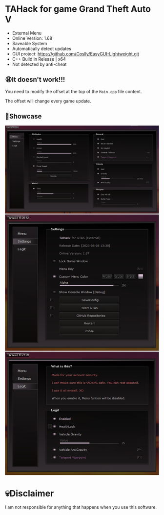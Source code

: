 # TAHack for game Grand Theft Auto V
- External Menu
- Online Version: 1.68
- Saveable System
- Automatically detect updates
- GUI project: https://github.com/Coslly/EasyGUI-Lightweight.git
- C++ Build in Release | x64
- Not detected by anti-cheat
## 😩It doesn't work!!!
You need to modify the offset at the top of the `Main.cpp` file content.

The offset will change every game update.
## 🤩Showcase
![image](https://github.com/Coslly/TaHack/blob/main/ShowImage1.png?raw=true)
![image](https://github.com/Coslly/TaHack/blob/main/ShowImage2.png?raw=true)
![image](https://github.com/Coslly/TaHack/blob/main/ShowImage3.png?raw=true)
# 💀Disclaimer
I am not responsible for anything that happens when you use this software.
